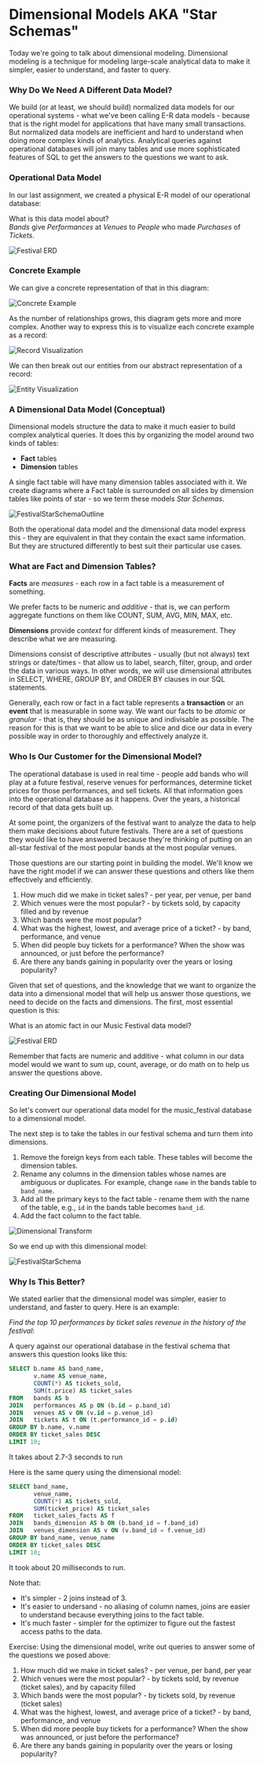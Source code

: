 # Dimensional Models AKA "Star Schemas"

Today we're going to talk about dimensional modeling. Dimensional modeling is a technique for 
modeling large-scale analytical data to make it simpler, easier to understand, and faster to query.

### Why Do We Need A Different Data Model?
We build (or at least, we should build) normalized data models for our operational
systems - what we've been calling E-R data models - because that is the right model for applications 
that have many small transactions. But normalized data models are inefficient and hard to understand 
when doing more complex kinds of analytics. Analytical queries against operational databases will 
join many tables and use more sophisticated features of SQL to get the answers to the questions we 
want to ask.

### Operational Data Model
In our last assignment, we created a physical E-R model of our operational database:

What is this data model about?  
_Bands_ give _Performances_ at _Venues_ to _People_ who made _Purchases_ of _Tickets_.

![Festival ERD](./images/FestivalERD.drawio.png)

### Concrete Example
We can give a concrete representation of that in this diagram:

![Concrete Example](./images/ConcreteFestival.drawio.png)

As the number of relationships grows, this diagram gets more and more complex. Another way to 
express this is to visualize each concrete example as a record:

![Record Visualization](./images/RecordVisualization.drawio.png)

We can then break out our entities from our abstract representation of a record:

![Entity Visualization](./images/EntityVisualization.drawio.png)

### A Dimensional Data Model (Conceptual)
Dimensional models structure the data to make it much easier to build complex analytical queries.
It does this by organizing the model around two kinds of tables:
* **Fact** tables 
* **Dimension** tables

A single fact table will have many dimension tables associated with it. We create diagrams where a
Fact table is surrounded on all sides by dimension tables like points of star - so we term these 
models _Star Schemas_.

![FestivalStarSchemaOutline](./images/StarSchemaOutline.drawio.png)

Both the operational data model and the dimensional data model express this - they are equivalent
in that they contain the exact same information. But they are structured differently to best suit
their particular use cases.

### What are Fact and Dimension Tables?
**Facts** are _measures_ - each row in a fact table is a measurement of something.

We prefer facts to be numeric and _additive_ - that is, we can perform aggregate functions on them
like COUNT, SUM, AVG, MIN, MAX, etc.

**Dimensions** provide _context_ for different kinds of measurement. They describe what we are 
measuring.

Dimensions consist of descriptive attributes - usually (but not always) text strings or date/times - 
that allow us to label, search, filter, group, and order the data in various ways. In other words, 
we will use dimensional attributes in SELECT, WHERE, GROUP BY, and ORDER BY clauses in our SQL 
statements.

Generally, each row or fact in a fact table represents a **transaction** or an **event** that is measurable
in some way. We want our facts to be _atomic_ or _granular_ - that is, they should be as unique and 
indivisable as possible. The reason for this is that we want to be able to slice and dice our data 
in every possible way in order to thoroughly and effectively analyze it.

### Who Is Our Customer for the Dimensional Model?

The operational database is used in real time - people add bands who will play at a future festival,
reserve venues for performances, determine ticket prices for those performances, and sell tickets.
All that information goes into the operational database as it happens. Over the years, a historical
record of that data gets built up. 

At some point, the organizers of the festival want to analyze the data to help them make decisions
about future festivals. There are a set of questions they would like to have answered because they're
thinking of putting on an all-star festival of the most popular bands at the most popular venues.

Those questions are our starting point in building the model. We'll know we have the right model
if we can answer these questions and others like them effectively and efficiently.

1. How much did we make in ticket sales? - per year, per venue, per band
2. Which venues were the most popular? - by tickets sold, by capacity filled and by revenue
3. Which bands were the most popular?
4. What was the highest, lowest, and average price of a ticket? - by band, performance, and venue
5. When did people buy tickets for a performance? When the show was announced, or just before the performance?
6. Are there any bands gaining in popularity over the years or losing popularity?

Given that set of questions, and the knowledge that we want to organize the data into a 
dimensional model that will help us answer those questions, we need to decide on the facts and
dimensions. The first, most essential question is this:

What is an atomic fact in our Music Festival data model?

![Festival ERD](./images/FestivalERD.drawio.png)

Remember that facts are numeric and additive - what column in our data model would we want to
sum up, count, average, or do math on to help us answer the questions above.

### Creating Our Dimensional Model

So let's convert our operational data model for the music_festival database to a dimensional model.

The next step is to take the tables in our festival schema and turn them into dimensions.

1. Remove the foreign keys from each table. These tables will become the dimension tables.
2. Rename any columns in the dimension tables whose names are ambiguous or duplicates. For example, change `name` in the bands table to `band_name`.
3. Add all the primary keys to the fact table - rename them with the name of the table, e.g., `id` in the bands table becomes `band_id`.
4. Add the fact column to the fact table.

![Dimensional Transform](./images/DimensionalTransform.drawio.png)

So we end up with this dimensional model:

![FestivalStarSchema](./images/FestivalStarSchema.drawio.png)


### Why Is This Better?

We stated earlier that the dimensional model was simpler, easier to understand, and faster to 
query. Here is an example:

_Find the top 10 performances by ticket sales revenue in the history of the festival_:

A query against our operational database in the festival schema that answers this question looks
like this:

```sql
SELECT b.name AS band_name,
       v.name AS venue_name,
       COUNT(*) AS tickets_sold,
       SUM(t.price) AS ticket_sales
FROM   bands AS b
JOIN   performances AS p ON (b.id = p.band_id)
JOIN   venues AS v ON (v.id = p.venue_id)
JOIN   tickets AS t ON (t.performance_id = p.id)
GROUP BY b.name, v.name
ORDER BY ticket_sales DESC
LIMIT 10;
```

It takes about 2.7-3 seconds to run

Here is the same query using the dimensional model:

```sql
SELECT band_name,
       venue_name,
       COUNT(*) AS tickets_sold,
       SUM(ticket_price) AS ticket_sales
FROM   ticket_sales_facts AS f 
JOIN   bands_dimension AS b ON (b.band_id = f.band_id)
JOIN   venues_dimension AS v ON (v.band_id = f.venue_id)
GROUP BY band_name, venue_name
ORDER BY ticket_sales DESC
LIMIT 10;
```

It took about 20 milliseconds to run.

Note that:
* It's simpler - 2 joins instead of 3.
* It's easier to undersand - no aliasing of column names, joins are easier to understand because everything joins to the fact table.
* It's much faster - simpler for the optimizer to figure out the fastest access paths to the data.

Exercise:
Using the dimensional model, write out queries to answer some of the questions we posed above:

1. How much did we make in ticket sales? - per venue, per band, per year
2. Which venues were the most popular? - by tickets sold, by revenue (ticket sales), and by capacity filled
3. Which bands were the most popular? - by tickets sold, by revenue (ticket sales)
4. What was the highest, lowest, and average price of a ticket? - by band, performance, and venue
5. When did more people buy tickets for a performance? When the show was announced, or just before the performance?
6. Are there any bands gaining in popularity over the years or losing popularity?








